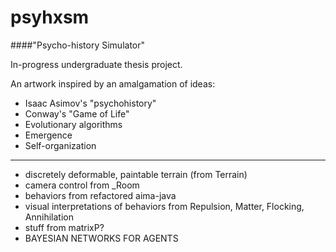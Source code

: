 psyhxsm
=======

####"Psycho-history Simulator"

In-progress undergraduate thesis project.

An artwork inspired by an amalgamation of ideas:

- Isaac Asimov's "psychohistory"
- Conway's "Game of Life"
- Evolutionary algorithms
- Emergence
- Self-organization

* * *

- discretely deformable, paintable terrain (from Terrain)
- camera control from _Room
- behaviors from refactored aima-java
- visual interpretations of behaviors from Repulsion, Matter, Flocking, Annihilation
- stuff from matrixP?
- BAYESIAN NETWORKS FOR AGENTS